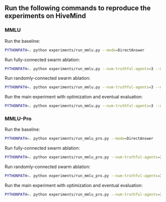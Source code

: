 ## Run the following commands to reproduce the experiments on HiveMind

### **MMLU**
Run the baseline:
```bash
PYTHONPATH=. python experiments/run_mmlu.py --mode=DirectAnswer
```

Run fully-connected swarm ablation:
```bash
PYTHONPATH=. python experiments/run_mmlu.py --num-truthful-agents=3 --mode=FullConnectedSwarm
```

Run randomly-connected swarm ablation:
```bash
PYTHONPATH=. python experiments/run_mmlu.py --num-truthful-agents=3 --mode=RandomSwarm
```

Run the main experiment with optimization and eventual evaluation:
```bash
PYTHONPATH=. python experiments/run_mmlu.py --num-truthful-agents=3 --mode=OptimizedSwarm
```

### **MMLU-Pro**
Run the baseline:
```bash
PYTHONPATH=. python experiments/run_mmlu_pro.py --mode=DirectAnswer
```

Run fully-connected swarm ablation:
```bash
PYTHONPATH=. python experiments/run_mmlu_pro.py --num-truthful-agents=3 --mode=FullConnectedSwarm
```

Run randomly-connected swarm ablation:
```bash
PYTHONPATH=. python experiments/run_mmlu_pro.py --num-truthful-agents=3 --mode=RandomSwarm
```

Run the main experiment with optimization and eventual evaluation:
```bash
PYTHONPATH=. python experiments/run_mmlu_pro.py --num-truthful-agents=3 --mode=OptimizedSwarm
```


<!-- ### **Mini Crosswords**
Run the REINFORCE algorithm for edge optimization with three agents as described in the paper.
```bash
PYTHONPATH=. python experiments/run_crosswords.py
```

### **HumanEval**
Run node optimization that improves the demonstration examples of each node.
```bash
PYTHONPATH=. python experiments/run_humaneval.py  --learn_demonstration True
```

### **GAIA**
Run the general assistant tasks.
```bash
PYTHONPATH=. python experiments/run_gaia.py -->
<!-- ``` -->